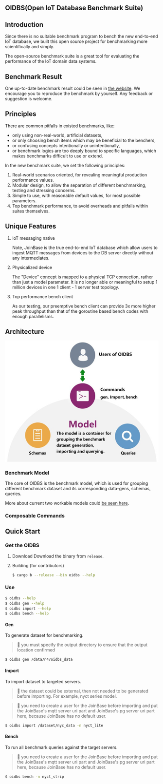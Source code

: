 OIDBS(Open IoT Database Benchmark Suite)
----------------------------------------

## Introduction

Since there is no suitable benchmark program to bench the new end-to-end IoT database, we built this open source project for benchmarking more scientifically and simply.

The open-source benchmark suite is a great tool for evaluating the performance of the IoT domain data systems.

## Benchmark Result

One up-to-date benchmark result could be seen in [the website](https://joinbase.io/benchmark/). We encourage you to reproduce the benchmark by yourself. Any feedback or suggestion is welcome.

## Principles

There are common pitfalls in existed benchmarks, like:

* only using non-real-world, artificial datasets,
* or only choosing bench items which may be beneficial to the benchers,
* or confusing concepts intentionally or unintentionally,
* or benchmark logics are too deeply bound to specific languages, which makes benchmarks difficult to use or extend.

In the new benchmark suite, we set the following principles:

1. Real-world scenarios oriented, for revealing meaningful production performance values.
2. Modular design, to allow the separation of different benchmarking, testing and stressing concerns.
3. Simple to use, with reasonable default values, for most possible parameters.
4. Top benchmark performance, to avoid overheads and pitfalls within suites themselves.

## Unique Features

1. IoT messaging native

    Note, JoinBase is the true end-to-end IoT database which allow users to ingest MQTT messages from devices to the DB server directly without any intermediates. 

2. Physicalized device

    The "Device" concept is mapped to a physical TCP connection, rather than just a model parameter. It is no longer able or meaningful to setup 1 million devices in one 1 client - 1 server test topology.

3. Top performance bench client

    As our testing, our preemptive bench client can provide 3x more higher peak throughput than that of the goroutine based bench codes with enough parallelisms. 

## Architecture

![OIDBS Architecture](docs/arch.jpg?raw=true "OIDBS Architecture")

### Benchmark Model

The core of OIDBS is the benchmark model, which is used for grouping different benchmark dataset and its corresponding data-gens, schemas, queries.

More about current two workable models could [be seen here](https://joinbase.io/benchmark/#benchmark-model).

### Composable Commands


## Quick Start

### Get the OIDBS

1. Download
    Download the binary from `release`.

2. Building (for contributors)
    ```bash
    $ cargo b --release --bin oidbs --help
    ```

### Use 
```bash
$ oidbs --help 
$ oidbs gen --help
$ oidbs import --help
$ oidbs bench --help
```

#### Gen

To generate dataset for benchmarking.

> :mag_right:  you must specify the output directory to ensure that the output location confirmed

```bash
$ oidbs gen /data/n4/oidbs_data 
```

#### Import

To import dataset to targeted servers.

> :mag_right:  the dataset could be external, then not needed to be generated before importing. For example, nyct series model.

> :mag_right:  you need to create a user for the JoinBase before importing and put the JoinBase's mqtt server uri part and JoinBase's pg server uri part here, because JoinBase has no default user.

```bash
$ oidbs import /dataset/nyc_data -n nyct_lite
```

#### Bench

To run all benchmark queries against the target servers.

> :mag_right:  you need to create a user for the JoinBase before importing and put the JoinBase's mqtt server uri part and JoinBase's pg server uri part here, because JoinBase has no default user.

```bash
$ oidbs bench -n nyct_strip
```
